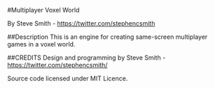 #Multiplayer Voxel World

By Steve Smith - https://twitter.com/stephencsmith

##Description
This is an engine for creating same-screen multiplayer games in a voxel world.


##CREDITS
Design and programming by Steve Smith - https://twitter.com/stephencsmith/ 

Source code licensed under MIT Licence.